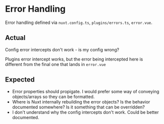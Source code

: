 # Error Handling

Error handling defined via `nuxt.config.ts`, `plugins/errors.ts`, `error.vue`.

## Actual

Config error intercepts don't work - is my config wrong?

Plugins error intercept works, but the error being intercepted here is different from the final one that lands in `error.vue`

## Expected

* Error properties should propigate.  I would prefer some way of conveying objects/arrays so they can be formatted.
* Where is Nuxt internally rebuilding the error objects?  Is the behavior documented somewhere?  Is it something that can be overridden?
* I don't understand why the config intercepts don't work.  Could be better documented.
